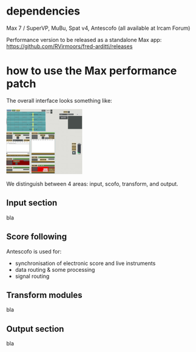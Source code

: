 # dependencies

Max 7 / SuperVP, MuBu, Spat v4, Antescofo (all available at Ircam Forum)

Performance version to be released as a standalone Max app: https://github.com/RVirmoors/fred-arditti/releases

# how to use the Max performance patch

The overall interface looks something like:

<img src="/readme/overview.PNG" alt="drawing" width="200px"/>


We distinguish between 4 areas: input, scofo, transform, and output.

## Input section

bla

## Score following

Antescofo is used for:

* synchronisation of electronic score and live instruments
* data routing & some processing
* signal routing

## Transform modules

bla

## Output section

bla